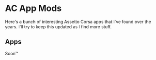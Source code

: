 # AC App Mods
Here's a bunch of interesting Assetto Corsa apps that I've found over the years. I'll try to keep this updated as I find more stuff.

## Apps
Soon™